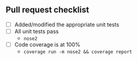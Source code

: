 ## Pull request checklist

- [ ] Added/modified the appropriate unit tests
- [ ] All unit tests pass
    - `nose2`
- [ ] Code coverage is at 100%
    - `coverage run -m nose2 && coverage report`
